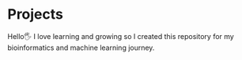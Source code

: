 # Projects
Hello🖐
I love learning and growing so I created this repository for my bioinformatics and machine learning journey.

